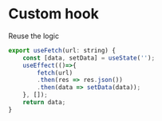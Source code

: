 # Custom hook
Reuse the logic

```js
export useFetch(url: string) {
    const [data, setData] = useState('');
    useEffect(()=>{
        fetch(url)
        .then(res => res.json())
        .then(data => setData(data));
    }, []);
    return data;
}

```